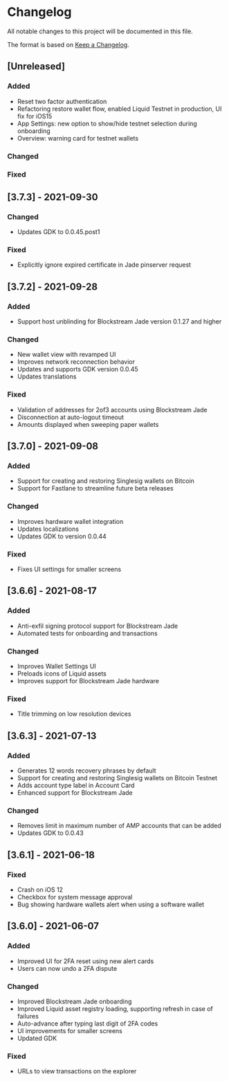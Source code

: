 # Changelog
All notable changes to this project will be documented in this file.

The format is based on [Keep a Changelog](https://keepachangelog.com/en/1.0.0/).

## [Unreleased]

### Added
- Reset two factor authentication
- Refactoring restore wallet flow, enabled Liquid Testnet in production, UI fix for iOS15
- App Settings: new option to show/hide testnet selection during onboarding
- Overview: warning card for testnet wallets

### Changed

### Fixed

## [3.7.3] - 2021-09-30

### Changed
- Updates GDK to 0.0.45.post1

### Fixed
- Explicitly ignore expired certificate in Jade pinserver request

## [3.7.2] - 2021-09-28

### Added
- Support host unblinding for Blockstream Jade version 0.1.27 and higher

### Changed
- New wallet view with revamped UI
- Improves network reconnection behavior
- Updates and supports GDK version 0.0.45
- Updates translations

### Fixed
- Validation of addresses for 2of3 accounts using Blockstream Jade
- Disconnection at auto-logout timeout
- Amounts displayed when sweeping paper wallets

## [3.7.0] - 2021-09-08

### Added
- Support for creating and restoring Singlesig wallets on Bitcoin
- Support for Fastlane to streamline future beta releases

### Changed
- Improves hardware wallet integration
- Updates localizations
- Updates GDK to version 0.0.44

### Fixed
- Fixes UI settings for smaller screens

## [3.6.6] - 2021-08-17

### Added
- Anti-exfil signing protocol support for Blockstream Jade
- Automated tests for onboarding and transactions

### Changed
- Improves Wallet Settings UI
- Preloads icons of Liquid assets
- Improves support for Blockstream Jade hardware

### Fixed
- Title trimming on low resolution devices

## [3.6.3] - 2021-07-13

### Added
- Generates 12 words recovery phrases by default
- Support for creating and restoring Singlesig wallets on Bitcoin Testnet
- Adds account type label in Account Card
- Enhanced support for Blockstream Jade

### Changed
- Removes limit in maximum number of AMP accounts that can be added
- Updates GDK to 0.0.43

## [3.6.1] - 2021-06-18

### Fixed
- Crash on iOS 12
- Checkbox for system message approval
- Bug showing hardware wallets alert when using a software wallet

## [3.6.0] - 2021-06-07

### Added
- Improved UI for 2FA reset using new alert cards
- Users can now undo a 2FA dispute

### Changed
- Improved Blockstream Jade onboarding
- Improved Liquid asset registry loading, supporting refresh in case of failures
- Auto-advance after typing last digit of 2FA codes
- UI improvements for smaller screens
- Updated GDK

### Fixed
- URLs to view transactions on the explorer

